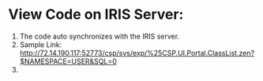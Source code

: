 # View Code on IRIS Server:

1. The code auto synchronizes with the IRIS server.
2. Sample Link:  http://72.14.190.117:52773/csp/sys/exp/%25CSP.UI.Portal.ClassList.zen?$NAMESPACE=USER&SQL=0
3. 
